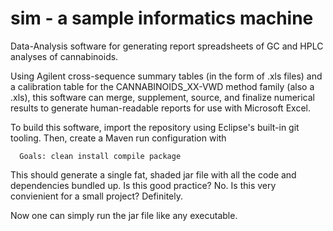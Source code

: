 # sim - a sample informatics machine
Data-Analysis software for generating report spreadsheets of GC and HPLC  analyses of cannabinoids.


Using Agilent cross-sequence summary tables (in the form of .xls files) and a calibration table
for the CANNABINOIDS_XX-VWD method family (also a .xls), this software can merge, supplement, source,
and finalize numerical results to generate human-readable reports for use with Microsoft Excel.

To build this software, import the repository using Eclipse's built-in git tooling.
Then, create a Maven run configuration with

      Goals: clean install compile package
      
This should generate a single fat, shaded jar file with all the code and dependencies bundled up.
Is this good practice?
      No.
Is this very convienient for a small project?
      Definitely.
  
Now one can simply run the jar file like any executable.
